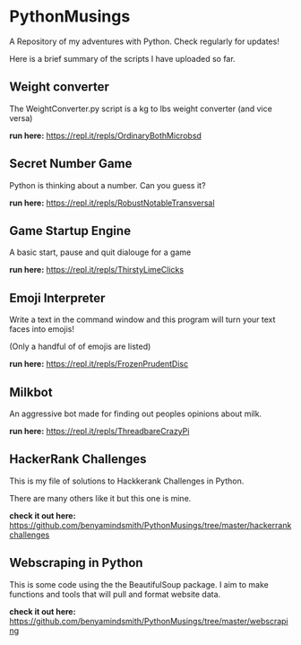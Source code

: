 # PythonMusings
A Repository of my adventures with Python. Check regularly for updates!

Here is a brief summary of the scripts I have uploaded so far. 

## Weight converter
The WeightConverter.py script is a kg to lbs weight converter (and vice versa)

__run here:__ https://repl.it/repls/OrdinaryBothMicrobsd
## Secret Number Game
Python is thinking about a number. Can you guess it?

__run here:__  https://repl.it/repls/RobustNotableTransversal
## Game Startup Engine

A basic start, pause and quit dialouge for a game

__run here:__ https://repl.it/repls/ThirstyLimeClicks
## Emoji Interpreter

Write a text in the command window and this program will turn your text faces into emojis!

(Only a handful of of emojis are listed)

__run here:__ https://repl.it/repls/FrozenPrudentDisc
## Milkbot

An aggressive bot made for finding out peoples opinions about milk.

__run here:__ https://repl.it/repls/ThreadbareCrazyPi

## HackerRank Challenges

This is my file of solutions to Hackkerank Challenges in Python. 

There are many others like it but this one is mine.

__check it out here:__ https://github.com/benyamindsmith/PythonMusings/tree/master/hackerrankchallenges

## Webscraping in Python

This is some code using the the BeautifulSoup package. I aim to make functions and tools that will pull and format website data.

__check it out here:__ https://github.com/benyamindsmith/PythonMusings/tree/master/webscraping
